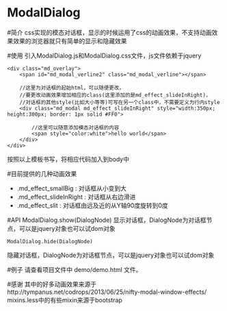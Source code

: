ModalDialog
===========

#简介
css实现的模态对话框，显示的时候运用了css的动画效果，不支持动画效果效果的浏览器就只有简单的显示和隐藏效果

#使用
引入ModalDialog.js和ModalDialog.css文件，js文件依赖于jquery

	<div class="md_overlay">
		<span id="md_modal_verline2" class="md_modal_verline"></span>

		//这里为对话框的起始html，可以随便更改，
		//要更改动画效果增加相应的class(这里添加的是md_effect_slideInRight)，
		//对话框的其他style(比如大小等等)可写在另一个class中，不需要定义为行内style
		<div class="md_modal md_effect_slideInRight" style="width:350px; height:300px; border: 1px solid #FF0">

			//这里可以随意添加模态对话框的内容
			<span style="color:white">hello world</span>
		</div>
	</div>

按照以上模板书写，将相应代码加入到body中

#目前提供的几种动画效果
* .md\_effect\_smallBig      : 对话框从小变到大
* .md\_effect\_slideInRight  : 对话框从右边滑进
* .md\_effect\_slit          : 对话框由远及近的从Y轴90度旋转到0度

#API
	ModalDialog.show(DialogNode)
显示对话框，DialogNode为对话框节点，可以是jquery对象也可以试dom对象

	ModalDialog.hide(DialogNode)
隐藏对话框，DialogNode为对话框节点，可以是jquery对象也可以试dom对象

#例子
请查看项目文件中 demo/demo.html 文件。

#感谢
其中的好多动画效果来源于http://tympanus.net/codrops/2013/06/25/nifty-modal-window-effects/    
mixins.less中的有些mixin来源于bootstrap
